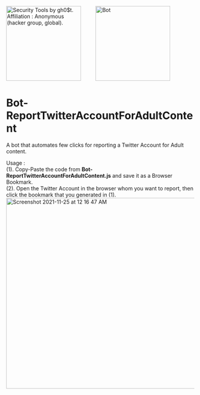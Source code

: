 <img src="https://i.pinimg.com/originals/23/a1/1f/23a11f14ab93d3ed4541960141e380ad.gif" width="200" alt="Security Tools by gh0$t. Affiliation : Anonymous (hacker group, global)." title="Security Tools by gh0$t. Affiliation : Anonymous (hacker group, global)." />&nbsp;&nbsp;&nbsp;&nbsp;&nbsp;&nbsp;&nbsp;&nbsp;&nbsp;&nbsp;<img src="https://freepngimg.com/thumb/terminator/21148-9-terminator-picture.png" width="200" title="Bot" alt="Bot" />  

# Bot-ReportTwitterAccountForAdultContent
A bot that automates few clicks for reporting a Twitter Account for Adult content.  

Usage :  
(1). Copy-Paste the code from **Bot-ReportTwitterAccountForAdultContent.js** and save it as a Browser Bookmark.  
(2). Open the Twitter Account in the browser whom you want to report, then click the bookmark that you generated in (1).  
<img width="510" alt="Screenshot 2021-11-25 at 12 16 47 AM" src="https://user-images.githubusercontent.com/6196046/143296862-5ec9458b-ad7c-4e09-970e-286cee5e6b89.png">

